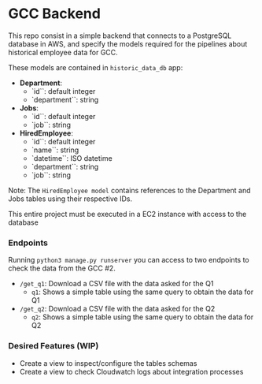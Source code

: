 # GCC Backend

This repo consist in a simple backend that connects to a PostgreSQL database in AWS, and specify the models required for the pipelines about historical employee data for GCC.

These models are contained in `historic_data_db` app:
- **Department**:
    - `id``: default integer
    - `department``: string
- **Jobs**:
    - `id``: default integer
    - `job``: string
- **HiredEmployee**:
    - `id``: default integer
    - `name``: string
    - `datetime``: ISO datetime
    - `department``: string
    - `job``: string 

Note: The `HiredEmployee model` contains references to the Department and Jobs tables using their respective IDs.

This entire project must be executed in a EC2 instance with access to the database

### Endpoints

Running `python3 manage.py runserver` you can access to two endpoints to check the data from the GCC #2.

- `/get_q1`: Download a CSV file with the data asked for the Q1
    - `q1`: Shows a simple table using the same query to obtain the data for Q1
- `/get_q2`: Download a CSV file with the data asked for the Q2
    - `q2`: Shows a simple table using the same query to obtain the data for Q2

### Desired Features (WIP)
- Create a view to inspect/configure the tables schemas
- Create a view to check Cloudwatch logs about integration processes